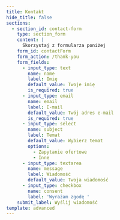 ```yaml
---
title: Kontakt
hide_title: false
sections:
  - section_id: contact-form
    type: section_form
    content: |
      Skorzystaj z formularza poniżej
    form_id: contactForm
    form_action: /thank-you
    form_fields:
      - input_type: text
        name: name
        label: Imię
        default_value: Twoje imię
        is_required: true
      - input_type: email
        name: email
        label: E-mail
        default_value: Twój adres e-mail
        is_required: true
      - input_type: select
        name: subject
        label: Temat
        default_value: Wybierz temat
        options:
          - Zapytanie ofertowe
          - Inne
      - input_type: textarea
        name: message
        label: Wiadomość
        default_value: Twoja wiadomość
      - input_type: checkbox
        name: consent
        label: 'Wyrażam zgodę '
    submit_label: Wyślij wiadomość
template: advanced
---
```

